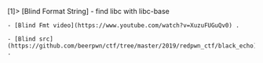 [1]> [Blind Format String] - find libc with libc-base

    - [Blind Fmt video](https://www.youtube.com/watch?v=XuzuFUGuQv0) .

    - [Blind src](https://github.com/beerpwn/ctf/tree/master/2019/redpwn_ctf/black_echo) .
    
    
